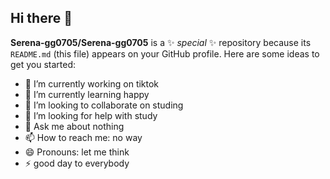 ## Hi there 👋
**Serena-gg0705/Serena-gg0705** is a ✨ _special_ ✨ repository because its `README.md` (this file) appears on your GitHub profile.
Here are some ideas to get you started:
- 🔭 I’m currently working on  tiktok
- 🌱 I’m currently learning happy
- 👯 I’m looking to collaborate on studing
- 🤔 I’m looking for help with study
- 💬 Ask me about nothing
- 📫 How to reach me: no way
- 😄 Pronouns: let me think 
- ⚡ good day to everybody
